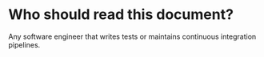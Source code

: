 # Who should read this document?

Any software engineer that writes tests or maintains continuous integration pipelines.

